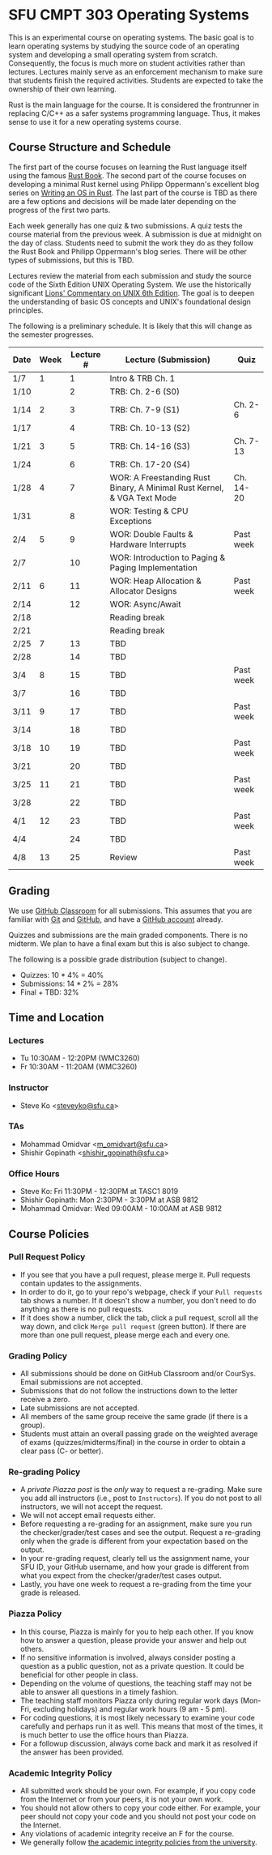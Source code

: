 # SFU CMPT 303 Operating Systems

This is an experimental course on operating systems. The basic goal is to learn operating systems by
studying the source code of an operating system and developing a small operating system from
scratch. Consequently, the focus is much more on student activities rather than lectures. Lectures
mainly serve as an enforcement mechanism to make sure that students finish the required activities.
Students are expected to take the ownership of their own learning.

Rust is the main language for the course. It is considered the frontrunner in replacing C/C++ as a
safer systems programming language. Thus, it makes sense to use it for a new operating systems
course.

## Course Structure and Schedule

The first part of the course focuses on learning the Rust language itself using the famous [Rust
Book](https://doc.rust-lang.org/book/title-page.html). The second part of the course focuses on
developing a minimal Rust kernel using Philipp Oppermann's excellent blog series on [Writing an OS
in Rust](https://os.phil-opp.com/). The last part of the course is TBD as there are a few options
and decisions will be made later depending on the progress of the first two parts.

Each week generally has one quiz & two submissions. A quiz tests the course material from the
previous week. A submission is due at midnight on the day of class. Students need to submit the work
they do as they follow the Rust Book and Philipp Oppermann's blog series. There will be other types
of submissions, but this is TBD.

Lectures review the material from each submission and study the source code of the Sixth Edition
UNIX Operating System. We use the historically significant [Lions' Commentary on UNIX 6th
Edition](http://www.lemis.com/grog/Documentation/Lions/). The goal is to deepen the understanding of
basic OS concepts and UNIX's foundational design principles.

The following is a preliminary schedule. It is likely that this will change as the semester
progresses.

| Date | Week | Lecture # | Lecture (Submission)                                    | Quiz      |
|------|------|-----------|---------------------------------------------------------|-----------|
| 1/7  | 1    | 1         | Intro & TRB Ch. 1                                       |           |
| 1/10 |      | 2         | TRB: Ch. 2-6 (S0)                                       |           |
| 1/14 | 2    | 3         | TRB: Ch. 7-9 (S1)                                       | Ch. 2-6   |
| 1/17 |      | 4         | TRB: Ch. 10-13 (S2)                                     |           |
| 1/21 | 3    | 5         | TRB: Ch. 14-16 (S3)                                     | Ch. 7-13  |
| 1/24 |      | 6         | TRB: Ch. 17-20 (S4)                                     |           |
| 1/28 | 4 | 7 | WOR: A Freestanding Rust Binary, A Minimal Rust Kernel, & VGA Text Mode | Ch. 14-20 |
| 1/31 |      | 8         | WOR: Testing & CPU Exceptions                           |           |
| 2/4  | 5    | 9         | WOR: Double Faults & Hardware Interrupts                | Past week |
| 2/7  |      | 10        | WOR: Introduction to Paging & Paging Implementation     |           |
| 2/11 | 6    | 11        | WOR: Heap Allocation & Allocator Designs                | Past week |
| 2/14 |      | 12        | WOR: Async/Await                                        |           |
| 2/18 |      |           | Reading break                                           |           |
| 2/21 |      |           | Reading break                                           |           |
| 2/25 | 7    | 13        | TBD                                                     |           |
| 2/28 |      | 14        | TBD                                                     |           |
| 3/4  | 8    | 15        | TBD                                                     | Past week |
| 3/7  |      | 16        | TBD                                                     |           |
| 3/11 | 9    | 17        | TBD                                                     | Past week |
| 3/14 |      | 18        | TBD                                                     |           |
| 3/18 | 10   | 19        | TBD                                                     | Past week |
| 3/21 |      | 20        | TBD                                                     |           |
| 3/25 | 11   | 21        | TBD                                                     | Past week |
| 3/28 |      | 22        | TBD                                                     |           |
| 4/1  | 12   | 23        | TBD                                                     | Past week |
| 4/4  |      | 24        | TBD                                                     |           |
| 4/8  | 13   | 25        | Review                                                  | Past week |

## Grading

We use [GitHub Classroom](https://classroom.github.com/) for all submissions. This assumes that you
are familiar with [Git](https://github.com/git-guides) and [GitHub](https://github.com), and have a
[GitHub account](https://github.com/join) already.

Quizzes and submissions are the main graded components. There is no midterm. We plan to have a final
exam but this is also subject to change.

The following is a possible grade distribution (subject to change).

* Quizzes: 10 * 4% = 40%
* Submissions: 14 * 2% = 28%
* Final + TBD: 32%

## Time and Location

### Lectures

* Tu 10:30AM - 12:20PM (WMC3260)
* Fr 10:30AM - 11:20AM (WMC3260)

### Instructor

* Steve Ko <<steveyko@sfu.ca>>

### TAs

* Mohammad Omidvar <<m_omidvart@sfu.ca>>
* Shishir Gopinath <<shishir_gopinath@sfu.ca>>

### Office Hours

* Steve Ko: Fri 11:30PM - 12:30PM at TASC1 8019
* Shishir Gopinath: Mon 2:30PM - 3:30PM at ASB 9812
* Mohammad Omidvar: Wed 09:00AM - 10:00AM at ASB 9812

## Course Policies

### Pull Request Policy

* If you see that you have a pull request, please merge it. Pull requests contain updates to the
  assignments.
* In order to do it, go to your repo's webpage, check if your `Pull requests` tab shows a number. If
  it doesn't show a number, you don't need to do anything as there is no pull requests.
* If it does show a number, click the tab, click a pull request, scroll all the way down, and click
  `Merge pull request` (green button). If there are more than one pull request, please merge each
  and every one.

### Grading Policy

* All submissions should be done on GitHub Classroom and/or CourSys. Email submissions are not
  accepted.
* Submissions that do not follow the instructions down to the letter receive a zero.
* Late submissions are not accepted.
* All members of the same group receive the same grade (if there is a group).
* Students must attain an overall passing grade on the weighted average of exams
  (quizzes/midterms/final) in the course in order to obtain a clear pass (C- or better).

### Re-grading Policy

* A *private Piazza post* is the *only* way to request a re-grading. Make sure you add all
  instructors (i.e., post to `Instructors`). If you do not post to all instructors, we will not
  accept the request.
* We will not accept email requests either.
* Before requesting a re-grading for an assignment, make sure you run the checker/grader/test cases
  and see the output. Request a re-grading only when the grade is different from your expectation
  based on the output.
* In your re-grading request, clearly tell us the assignment name, your SFU ID, your GitHub
  username, and how your grade is different from what you expect from the checker/grader/test cases
  output.
* Lastly, you have one week to request a re-grading from the time your grade is released.

### Piazza Policy

* In this course, Piazza is mainly for you to help each other. If you know how to answer a question,
  please provide your answer and help out others.
* If no sensitive information is involved, always consider posting a question as a public question,
  not as a private question. It could be beneficial for other people in class.
* Depending on the volume of questions, the teaching staff may not be able to answer all questions
  in a timely fashion.
* The teaching staff monitors Piazza only during regular work days (Mon-Fri, excluding holidays) and
  regular work hours (9 am - 5 pm).
* For coding questions, it is most likely necessary to examine your code carefully and perhaps run
  it as well. This means that most of the times, it is much better to use the office hours than
  Piazza.
* For a followup discussion, always come back and mark it as resolved if the answer has been
  provided.

### Academic Integrity Policy

* All submitted work should be your own. For example, if you copy code from the Internet or from
  your peers, it is not your own work.
* You should not allow others to copy your code either. For example, your peer should not copy your
  code and you should not post your code on the Internet.
* Any violations of academic integrity receive an F for the course.
* We generally follow [the academic integrity policies from the
  university](http://www.sfu.ca/students/academicintegrity.html).
